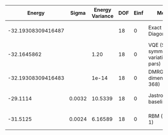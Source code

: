 | Energy             | Sigma | Energy Variance | DOF | Einf | Method                                  | Reference |
|--------------------|-------|-----------------|-----|------|-----------------------------------------|-----------|
| -32.19308309416487 |       |                 | 18  | 0    | Exact Diagonalization                   | TODO: own code (ED) |
| -32.1645862        |       | 1.20            | 18  | 0    | VQE (SR + symm. + 108 variational pars) | TODO: ask Nikita |
| -32.19308309416483 |       | 1e-14           | 18  | 0    | DMRG (bond dimension = 368)             | [code](https://github.com/https://github.com/varbench/methods/blob/main/scripts/Heisenberg/kagome-2x3_18_P/dmrg.sh) |
| -29.1114           | 0.0032 | 10.5339        | 18  | 0    | Jastrow baseline                        | TODO: own code (RBM) |
| -31.5125           | 0.0024 | 6.16589        | 18  | 0    | RBM (alpha = 1)                         | TODO: own code (Jastrow) |
